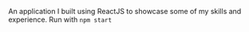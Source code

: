 An application I built using ReactJS to showcase some of my skills and experience. Run with `npm start`